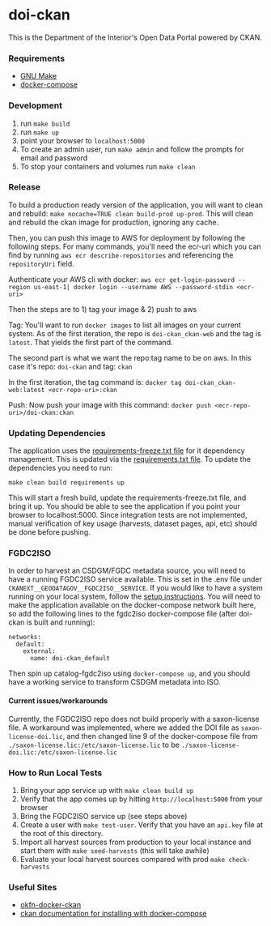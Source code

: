 # doi-ckan
This is the Department of the Interior's Open Data Portal powered by CKAN.


### Requirements

- [GNU Make](https://www.gnu.org/software/make/)
- [docker-compose](https://docs.docker.com/compose/)

### Development

1. run `make build`
1. run `make up`
1. point your browser to `localhost:5000`
1. To create an admin user, run `make admin` and follow the prompts for email and password
1. To stop your containers and volumes run `make clean`

### Release

To build a production ready version of the application, you will want to clean and rebuild:
`make nocache=TRUE clean build-prod up-prod`. This will clean and rebuild the ckan image
for production, ignoring any cache.

Then, you can push this image to AWS for deployment by following the following steps. For many commands, you'll need the ecr-uri which you can find by running `aws ecr describe-repositories` and referencing the `repositoryUri` field.

Authenticate your AWS cli with docker:
`aws ecr get-login-password --region us-east-1| docker login --username AWS --password-stdin <ecr-uri>`

Then the steps are to 1) tag your image & 2) push to aws

Tag:
You'll want to run `docker images` to list all images on your current system. As of the first iteration, the repo is `doi-ckan_ckan-web` and the tag is `latest`. That yields the first part of the command.

The second part is what we want the repo:tag name to be on aws. In this case it's repo: `doi-ckan` and tag: `ckan`

In the first iteration, the tag command is:
`docker tag doi-ckan_ckan-web:latest <ecr-repo-uri>:ckan`

Push:
Now push your image with this command:
`docker push <ecr-repo-uri>/doi-ckan:ckan`

### Updating Dependencies
The application uses the [requirements-freeze.txt file](./ckan/requirements-freeze.txt) for it dependency management. This is updated via the [requirements.txt file](./ckan/requirements.txt). To update the dependencies you need to run:

`make clean build requirements up`

This will start a fresh build, update the requirements-freeze.txt file, and bring it up.
You should be able to see the application if you point your browser to localhost:5000.
Since integration tests are not implemented, manual verification of key usage 
(harvests, dataset pages, api, etc) should be done before pushing.

### FGDC2ISO

In order to harvest an CSDGM/FGDC metadata source, you will need to have a running FGDC2ISO service available.
This is set in the .env file under `CKANEXT__GEODATAGOV__FGDC2ISO__SERVICE`.
If you would like to have a system running on your local system, follow the 
[setup instructions](https://github.com/GSA/catalog-fgdc2iso). 
You will need to make the application available on the docker-compose network built here, 
so add the following lines to the fgdc2iso docker-compose file (after doi-ckan is built and running):

```
networks:
  default:
    external:
      name: doi-ckan_default
```
Then spin up catalog-fgdc2iso using `docker-compose up`, and you should have a working service
to transform CSDGM metadata into ISO.

#### Current issues/workarounds

Currently, the FGDC2ISO repo does not build properly with a saxon-license file.
A workaround was implemented, where we added the DOI file as `saxon-license-doi.lic`,
and then changed line 9 of the docker-compose file from `./saxon-license.lic:/etc/saxon-license.lic`
to be `./saxon-license-doi.lic:/etc/saxon-license.lic`

### How to Run Local Tests

1. Bring your app service up with `make clean build up`
1. Verify that the app comes up by hitting `http://localhost:5000` from your browser
1. Bring the FGDC2ISO service up (see steps above)
1. Create a user with `make test-user`. Verify that you have an `api.key` file at the root of this directory.
1. Import all harvest sources from production to your local instance and start them with `make seed-harvests` (this will take awhile)
1. Evaluate your local harvest sources compared with prod `make check-harvests`


### Useful Sites

- [okfn-docker-ckan](https://github.com/okfn/docker-ckan)
- [ckan documentation for installing with docker-compose](https://docs.ckan.org/en/2.8/maintaining/installing/install-from-docker-compose.html)